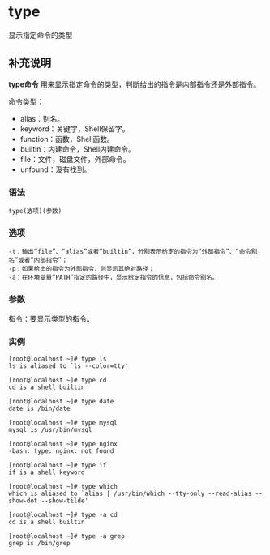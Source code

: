 type
===

显示指定命令的类型

## 补充说明

**type命令** 用来显示指定命令的类型，判断给出的指令是内部指令还是外部指令。

命令类型：

*   alias：别名。
*   keyword：关键字，Shell保留字。
*   function：函数，Shell函数。
*   builtin：内建命令，Shell内建命令。
*   file：文件，磁盘文件，外部命令。
*   unfound：没有找到。

### 语法  

```
type(选项)(参数)
```

### 选项  

```
-t：输出“file”、“alias”或者“builtin”，分别表示给定的指令为“外部指令”、“命令别名”或者“内部指令”；
-p：如果给出的指令为外部指令，则显示其绝对路径；
-a：在环境变量“PATH”指定的路径中，显示给定指令的信息，包括命令别名。
```

### 参数  

指令：要显示类型的指令。

### 实例  

```
[root@localhost ~]# type ls
ls is aliased to `ls --color=tty'

[root@localhost ~]# type cd
cd is a shell builtin

[root@localhost ~]# type date
date is /bin/date

[root@localhost ~]# type mysql
mysql is /usr/bin/mysql

[root@localhost ~]# type nginx
-bash: type: nginx: not found

[root@localhost ~]# type if
if is a shell keyword

[root@localhost ~]# type which
which is aliased to `alias | /usr/bin/which --tty-only --read-alias --show-dot --show-tilde'

[root@localhost ~]# type -a cd
cd is a shell builtin

[root@localhost ~]# type -a grep
grep is /bin/grep
```


<!-- Linux命令行搜索引擎：https://jaywcjlove.github.io/linux-command/ -->
